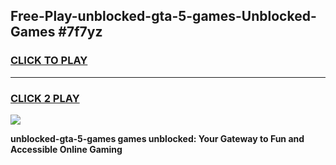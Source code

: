 
## Free-Play-unblocked-gta-5-games-Unblocked-Games #7f7yz
<h3>
<a href="https://news.freeplayer.one?title=unblocked-gta-5-games&ref=8M">CLICK TO PLAY</a></h3>
<hr>

<h3>
<a href="https://news.freeplayer.one?title=unblocked-gta-5-games&ref=8M">CLICK 2 PLAY</a>
  
</h3>

<a href="https://news.freeplayer.one?title=unblocked-gta-5-games&ref=8M"><img src="https://clearcache.store/games.png"></a>


**unblocked-gta-5-games games unblocked: Your Gateway to Fun and Accessible Online Gaming**
